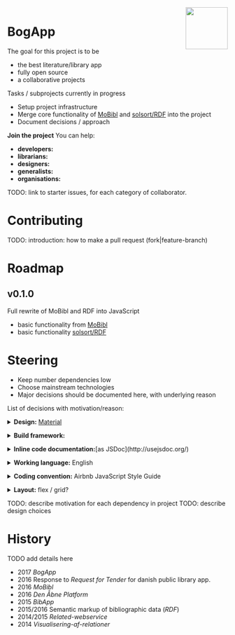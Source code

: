 <img src=http://bogapp.solsort.com/icon.png width=96 height=96 align=right>

# BogApp

The goal for this project is to be

- the best literature/library app
- fully open source
- a collaborative projects

Tasks / subprojects currently in progress

- Setup project infrastructure
- Merge core functionality of <a href="https://github.com/solsort/mobibl">MoBibl</a> and <a href="https://github.com/solsort/rdf">solsort/RDF</a> into the project
- Document decisions / approach

**Join the project** You can help:

- **developers:** <!--  -->
- **librarians:** <!-- -->
- **designers:** <!-- -->
- **generalists:** <!-- -->
- **organisations:** <!-- -->

TODO: link to starter issues, for each category of collaborator.

# Contributing

TODO: introduction: how to make a pull request (fork|feature-branch)

# Roadmap

## v0.1.0

Full rewrite of MoBibl and RDF into JavaScript

- basic functionality from <a href="https://github.com/solsort/mobibl">MoBibl</a> 
- basic functionality <a href="https://github.com/solsort/rdf">solsort/RDF</a>

# Steering

- Keep number dependencies low
- Choose mainstream technologies
- Major decisions should be documented here, with underlying reason

List of decisions with motivation/reason:

<details>
  <summary><b>Design:</b> <a href="https://material.io/guidelines">Material</a> 
  </summary>
  Material gives a common foundation and language for reasoning about the design.
</details>

<p><details>
  <summary><b>Build framework:</b> </summary>
The vision is that the project should be usable internationally.
</details></p>

<p><details>
  <summary><b>Inline code documentation:</b>[as JSDoc](http://usejsdoc.org/)</summary>
  Probably use https://github.com/documentationjs/documentation.
</details></p>


<p><details>
  <summary><b>Working language:</b> English</summary>
The vision is that the project should be usable internationally.
</details></p>

<p><details>
  <summary><b>Coding convention:</b> <a "href=https://github.com/airbnb/javascript">Airbnb JavaScript Style Guide</a></summary>
</details></p>

<p><details>
  <summary><b>Layout:</b> flex / grid?</summary>
  While the initial version is web-app only, the intention is to make it easy to port to react-xp, or similar later on.
</details></p>


TODO: describe motivation for each dependency in project
TODO: describe design choices


# History

TODO add details here

- 2017 *BogApp* 
- 2016 Response to *Request for Tender* for danish public library app.
- 2016 *MoBibl*
- 2016 *Den Åbne Platform*
- 2015 *BibApp*
- 2015/2016 Semantic markup of bibliographic data (*RDF*)
- 2014/2015 *Related-webservice*
- 2014 *Visualisering-af-relationer*

